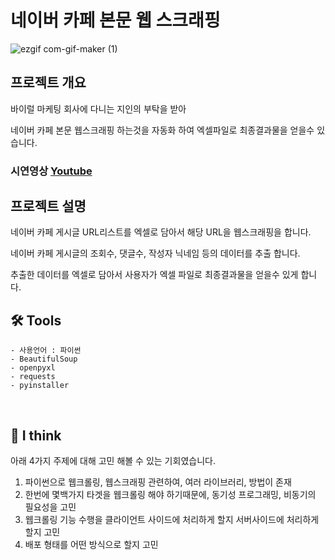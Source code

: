 # 네이버 카페 본문 웹 스크래핑

![ezgif com-gif-maker (1)](https://user-images.githubusercontent.com/48472537/138341124-4e846357-573a-403c-a3a0-b4b5aca3873b.gif)

## 프로젝트 개요

바이럴 마케팅 회사에 다니는 지인의 부탁을 받아

네이버 카페 본문 웹스크래핑 하는것을 자동화 하여 엑셀파일로 최종결과물을 얻을수 있습니다.

### 시연영상 [Youtube](https://youtu.be/_foZB2uVKzQ)

## 프로젝트 설명

네이버 카페 게시글 URL리스트를 엑셀로 담아서 해당 URL을 웹스크래핑을 합니다.

네이버 카페 게시글의 조회수, 댓글수, 작성자 닉네임 등의 데이터를 추출 합니다.

추출한 데이터를 엑셀로 담아서 사용자가 엑셀 파일로 최종결과물을 얻을수 있게 합니다.

## 🛠 Tools

```
- 사용언어 : 파이썬
- BeautifulSoup
- openpyxl
- requests
- pyinstaller
```

<br/>

## 🔎 I think

아래 4가지 주제에 대해 고민 해볼 수 있는 기회였습니다.

1. 파이썬으로 웹크롤링, 웹스크래핑 관련하여, 여러 라이브러리, 방법이 존재
2. 한번에 몇백가지 타겟을 웹크롤링 해야 하기때문에, 동기성 프로그래밍, 비동기의 필요성을 고민
3. 웹크롤링 기능 수행을 클라이언트 사이드에 처리하게 할지 서버사이드에 처리하게 할지 고민
4. 배포 형태를 어떤 방식으로 할지 고민

